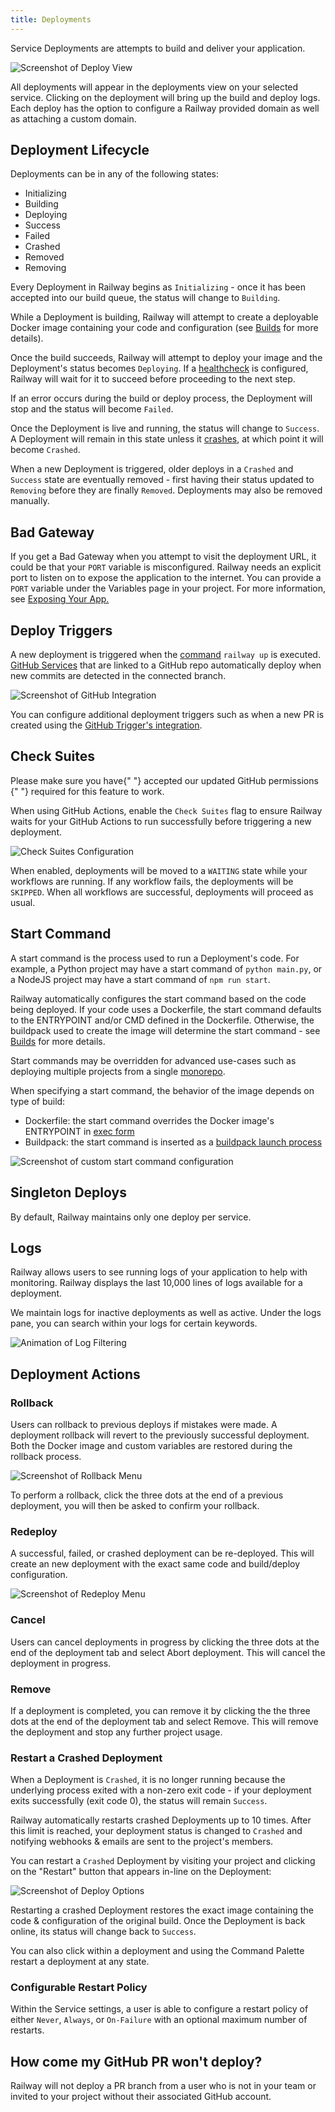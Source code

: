 ```yaml
---
title: Deployments
---
```


Service Deployments are attempts to build and deliver your application.

<Image
src="https://res.cloudinary.com/railway/image/upload/v1645148376/docs/deployment-photo_q4q8in.png"
alt="Screenshot of Deploy View"
layout="responsive"
width={1103} height={523} quality={80} />

All deployments will appear in the deployments view on your selected service.
Clicking on the deployment will bring up the build and deploy logs. Each deploy has the option to configure a Railway provided domain as well as attaching a custom domain.

## Deployment Lifecycle

Deployments can be in any of the following states:

- Initializing
- Building
- Deploying
- Success
- Failed
- Crashed
- Removed
- Removing

Every Deployment in Railway begins as `Initializing` - once it has been accepted into our build queue, the status will change to `Building`.

While a Deployment is building, Railway will attempt to create a deployable Docker image containing your code and configuration (see [Builds](builds) for more details).

Once the build succeeds, Railway will attempt to deploy your image and the Deployment's status becomes `Deploying`. If a [healthcheck](../diagnose/healthchecks) is configured, Railway will wait for it to succeed before proceeding to the next step.

If an error occurs during the build or deploy process, the Deployment will stop and the status will become `Failed`.

Once the Deployment is live and running, the status will change to `Success`. A Deployment will remain in this state unless it [crashes](deployments#restart-a-crashed-deployment), at which point it will become `Crashed`.

When a new Deployment is triggered, older deploys in a `Crashed` and `Success` state are eventually removed - first having their status updated to `Removing` before they are finally `Removed`. Deployments may also be removed manually.

## Bad Gateway

If you get a Bad Gateway when you attempt to visit the deployment URL, it could
be that your `PORT` variable is misconfigured. Railway needs an explicit port to
listen on to expose the application to the internet. You can provide a `PORT`
variable under the Variables page in your project. For more information, see [Exposing Your App.](/deploy/exposing-your-app)

## Deploy Triggers

A new deployment is triggered when the [command](/deploy/railway-up) `railway up` is
executed. [GitHub Services](/develop/services#github-services) that are linked to a GitHub repo automatically deploy when
new commits are detected in the connected branch.

<Image
src="https://res.cloudinary.com/railway/image/upload/v1645148953/docs/triggers_i2nrwd.png"
alt="Screenshot of GitHub Integration"
layout="responsive"
width={1001} height={740} quality={80} />

You can configure additional deployment triggers such as when a new PR is
created using
the [GitHub Trigger's integration](integrations#github-integration).

## Check Suites

<Banner variant="info">
  Please make sure you have{" "}
  <Link href="https://github.com/settings/installations">
    accepted our updated GitHub permissions
  </Link>{" "}
  required for this feature to work.
</Banner>

When using GitHub Actions, enable the `Check Suites` flag to ensure Railway waits for your GitHub Actions to run successfully before triggering a new deployment.

<Image src="https://res.cloudinary.com/railway/image/upload/v1671003153/docs/check-suites.png" alt="Check Suites Configuration" layout="responsive" width={1340} height={392} quality={80} />

When enabled, deployments will be moved to a `WAITING` state while your workflows are running. If any workflow fails, the deployments will be `SKIPPED`. When all workflows are successful, deployments will proceed as usual.

## Start Command

A start command is the process used to run a Deployment's code. For example, a Python project may have a start command of `python main.py`, or a NodeJS project may have a start command of `npm run start`.

Railway automatically configures the start command based on the code being
deployed. If your code uses a Dockerfile, the start command defaults to the ENTRYPOINT and/or CMD defined in the Dockerfile. Otherwise, the buildpack used to create the image will determine the start command - see [Builds](builds) for more details.

Start commands may be overridden for advanced use-cases such as
deploying multiple projects from a single [monorepo](/deploy/monorepo).

When specifying a start command, the behavior of the image depends on type of build:

- Dockerfile: the start command overrides the Docker image's ENTRYPOINT in [exec form](https://docs.docker.com/engine/reference/builder/#exec-form-entrypoint-example)
- Buildpack: the start command is inserted as a [buildpack launch process](https://buildpacks.io/docs/app-developer-guide/run-an-app/#user-provided-shell-process)

<Image
src="https://res.cloudinary.com/railway/image/upload/v1637798815/docs/custom-start-command_a8vcxs.png"
alt="Screenshot of custom start command configuration"
layout="intrinsic"
width={1302} height={408} quality={80} />

## Singleton Deploys

By default, Railway maintains only one deploy per service.

## Logs

Railway allows users to see running logs of your application to help with
monitoring. Railway displays the last 10,000 lines of logs available for a
deployment.

We maintain logs for inactive deployments as well as active. Under the logs pane, you can search within your logs for certain keywords.

<Image
src="https://res.cloudinary.com/railway/image/upload/v1645149733/docs/logs_seqcps.png"
alt="Animation of Log Filtering"
layout="responsive"
width={1512} height={1254} quality={80} />

## Deployment Actions

### Rollback

Users can rollback to previous deploys if mistakes were made. A deployment
rollback will revert to the previously successful deployment. Both the Docker
image and custom variables are restored during the rollback process.

<Image
src="https://res.cloudinary.com/railway/image/upload/v1645149734/docs/rollback_mhww2u.png"
alt="Screenshot of Rollback Menu"
layout="responsive"
width={1518} height={502} quality={80} />

To perform a rollback, click the three dots at the end of a previous deployment,
you will then be asked to confirm your rollback.

### Redeploy

<PriorityBoardingBanner />

A successful, failed, or crashed deployment can be re-deployed. This will create
an new deployment with the exact same code and build/deploy configuration.

<Image
src="https://res.cloudinary.com/railway/image/upload/v1666380373/docs/redeploy_ghinkb.png"
alt="Screenshot of Redeploy Menu"
layout="responsive"
width={888} height={493} quality={100} />

### Cancel

Users can cancel deployments in progress by clicking the three dots at the end
of the deployment tab and select Abort deployment. This will cancel the
deployment in progress.

### Remove

If a deployment is completed, you can remove it by clicking the the three dots
at the end of the deployment tab and select Remove. This will remove the
deployment and stop any further project usage.

### Restart a Crashed Deployment

When a Deployment is `Crashed`, it is no longer running because the underlying process exited with a non-zero exit code - if your deployment exits successfully (exit code 0), the status will remain `Success`.

Railway automatically restarts crashed Deployments up to 10 times. After this limit is reached, your deployment status is changed to `Crashed` and notifying webhooks & emails are sent to the project's members.

You can restart a `Crashed` Deployment by visiting your project and clicking on the "Restart" button that appears in-line on the Deployment:

<Image
src="https://res.cloudinary.com/railway/image/upload/v1643239507/crash-ui_b2yig1.png"
alt="Screenshot of Deploy Options"
layout="responsive"
width={947} height={156} quality={80} />

Restarting a crashed Deployment restores the exact image containing the code & configuration of the original build. Once the Deployment is back online, its status will change back to `Success`.

You can also click within a deployment and using the Command Palette restart a deployment at any state.

### Configurable Restart Policy

Within the Service settings, a user is able to configure a restart policy of either `Never`, `Always`, or `On-Failure` with an optional maximum number of restarts.

## How come my GitHub PR won't deploy?

Railway will not deploy a PR branch from a user who is not in your team or invited to your project without their associated GitHub account.

